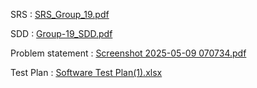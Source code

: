 
SRS : [SRS_Group_19.pdf](https://github.com/user-attachments/files/20113577/SRS_Group_19.pdf)

SDD : [Group-19_SDD.pdf](https://github.com/user-attachments/files/20113621/Group-19_SDD.pdf)

Problem statement : [Screenshot 2025-05-09 070734.pdf](https://github.com/user-attachments/files/20113707/Screenshot.2025-05-09.070734.pdf)

Test Plan : [Software Test Plan(1).xlsx](https://github.com/user-attachments/files/20114691/Software.Test.Plan.1.xlsx)

